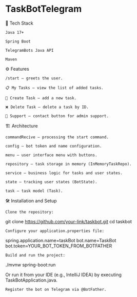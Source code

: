 # TaskBotTelegram
🚀 Tech Stack

    Java 17+

    Spring Boot

    TelegramBots Java API

    Maven

⚙️ Features

    /start — greets the user.

    📋 My Tasks — view the list of added tasks.

    📝 Create Task — add a new task.

    ❌ Delete Task — delete a task by ID.

    🛟 Support — contact button for admin support.

🏗️ Architecture

    commandRecive — processing the start command.

    config — bot token and name configuration.

    menu — user interface menu with buttons.

    repository — task storage in memory (InMemoryTaskRepo).

    service — business logic for tasks and user states.

    state — tracking user states (BotState).

    task — task model (Task).

🛠️ Installation and Setup

    Clone the repository:

git clone https://github.com/your-link/taskbot.git
cd taskbot

    Configure your application.properties file:

spring.application.name=taskBot
bot.name=TaskBot
bot.token=YOUR_BOT_TOKEN_FROM_BOTFATHER

    Build and run the project:

./mvnw spring-boot:run

Or run it from your IDE (e.g., IntelliJ IDEA) by executing TaskBotApplication.java.

    Register the bot on Telegram via @BotFather.
